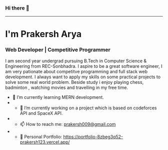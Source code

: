 ### Hi there 👋

<hr>
<h1>I'm Prakersh Arya</h1>
<h3>Web Developer | Competitive Programmer</h3>
<p>I am second year undergrad pursuing B.Tech in Computer Science & Engineering from REC-Sonbhadra. I aspire to be a great software engineer, I am very pationate about competitve programming and full stack web development. I always want to apply my skills on some practical projects to solve some real world problem. Beside study i enjoy playing chess, badminton , watching movies and travelling in my free time. </p>

- 🌱 I’m currently learning MERN development.
- - 🔭 I’m currently working on a project which is based on codeforces API and SpaceX API.
- - 📫 How to reach me: prakersh009@gmail.com
- - 🎴 Personal Portfolio: https://portfolio-8zbeg3q52-prakersh123.vercel.app/
<!--
**Prakersh123/Prakersh123** is a ✨ _special_ ✨ repository because its `README.md` (this file) appears on your GitHub profile.

Here are some ideas to get you started:

- 🔭 I’m currently working on ...
- 🌱 I’m currently learning ...
- 👯 I’m looking to collaborate on ...
- 🤔 I’m looking for help with ...
- 💬 Ask me about ...
- 📫 How to reach me: ...
- 😄 Pronouns: ...
- ⚡ Fun fact: ...
-->

